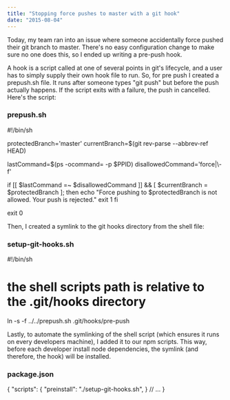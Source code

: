```yaml
---
title: "Stopping force pushes to master with a git hook"
date: "2015-08-04"
---
```


Today, my team ran into an issue where someone accidentally force pushed their git branch to master. There's no easy configuration change to make sure no one does this, so I ended up writing a pre-push hook.

A hook is a script called at one of several points in git's lifecycle, and a user has to simply supply their own hook file to run. So, for pre push I created a prepush.sh file. It runs after someone types "git push" but before the push actually happens. If the script exits with a failure, the push in cancelled. Here's the script:

### prepush.sh

#!/bin/sh

protectedBranch='master'
currentBranch=$(git rev-parse --abbrev-ref HEAD)

lastCommand=$(ps -ocommand= -p $PPID)
disallowedCommand='force|\\-f'

if \[\[ $lastCommand =~ $disallowedCommand \]\] && \[ $currentBranch = $protectedBranch \]; then
  echo "Force pushing to $protectedBranch is not allowed. Your push is rejected."
  exit 1
fi

exit 0

Then, I created a symlink to the git hooks directory from the shell file:

### setup-git-hooks.sh

#!/bin/sh

# the shell scripts path is relative to the .git/hooks directory
ln -s -f ../../prepush.sh .git/hooks/pre-push

Lastly, to automate the symlinking of the shell script (which ensures it runs on every developers machine), I added it to our npm scripts. This way, before each developer install node dependencies, the symlink (and therefore, the hook) will be installed.

### package.json

{
  "scripts": {
    "preinstall": "./setup-git-hooks.sh",
  }
  // ...
}
